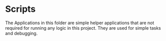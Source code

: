 # Scripts
The Applications in this folder are simple helper applications that are not required for running any logic in this project. 
They are used for simple tasks and debugging.
